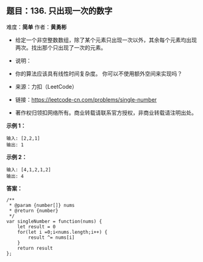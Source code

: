 ## 题目：136. 只出现一次的数字
难度：**简单** 作者：**黄勇彬**


* 给定一个非空整数数组，除了某个元素只出现一次以外，其余每个元素均出现两次。找出那个只出现了一次的元素。

* 说明：

* 你的算法应该具有线性时间复杂度。 你可以不使用额外空间来实现吗？

* 来源：力扣（LeetCode）
* 链接：https://leetcode-cn.com/problems/single-number
* 著作权归领扣网络所有。商业转载请联系官方授权，非商业转载请注明出处。



**示例 1：**
```
输入: [2,2,1]
输出: 1
```
**示例 2：**
```
输入: [4,1,2,1,2]
输出: 4
```

**答案：**
```
/**
 * @param {number[]} nums
 * @return {number}
 */
var singleNumber = function(nums) {
    let result = 0
    for(let i =0;i<nums.length;i++) {
        result ^= nums[i]
    }
    return result
};
```